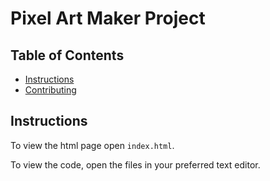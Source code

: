 # Pixel Art Maker Project

## Table of Contents

* [Instructions](#instructions)
* [Contributing](#contributing)

## Instructions

To view the html page open `index.html`.

To view the code, open the files in your preferred text editor.
